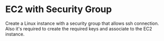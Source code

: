# EC2 with Security Group 

Create a Linux instance with a security group that allows ssh connection. Also it's required to create the required keys and associate to the EC2 instance.